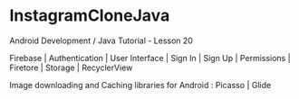 # InstagramCloneJava

Android Development / Java Tutorial - Lesson 20

Firebase | Authentication | User Interface | Sign In | Sign Up | Permissions | Firetore | Storage | RecyclerView

Image downloading and Caching libraries for Android : Picasso | Glide
